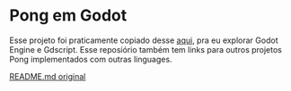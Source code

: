 # Pong em Godot

Esse projeto foi praticamente copiado desse 
[aqui](https://github.com/godotengine/godot-demo-projects), pra eu explorar
Godot Engine e Gdscript. Esse reposiório também tem links para outros projetos
Pong implementados com outras linguages.

[README.md original](README-original.md)